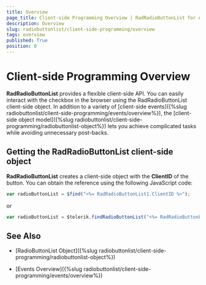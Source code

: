 ```yaml
---
title: Overview
page_title: Client-side Programming Overview | RadRadioButtonList for ASP.NET AJAX Documentation
description: Overview
slug: radiobuttonlist/client-side-programming/overview
tags: overview
published: True
position: 0
---
```


# Client-side Programming Overview

**RadRadioButtonList** provides a flexible client-side API. You can easily interact with the checkbox in the browser using the RadRadioButtonList client-side object. In addition to a variety of [client-side events]({%slug radiobuttonlist/client-side-programming/events/overview%}), the [client-side object model]({%slug radiobuttonlist/client-side-programming/radiobuttonlist-object%}) lets you achieve complicated tasks while avoiding unnecessary post-backs.

## Getting the RadRadioButtonList client-side object

**RadRadioButtonList** creates a client-side object with the **ClientID** of the button. You can obtain the reference using the following JavaScript code:

````JavaScript
var radioButtonList = $find("<%= RadRadioButtonList1.ClientID %>");
````

or

````JavaScript
var radioButtonList = $telerik.findRadioButtonList("<%= RadRadioButtonList1.ClientID %>");
````

## See Also

 * [RadioButtonList Object]({%slug radiobuttonlist/client-side-programming/radiobuttonlist-object%})
 
 * [Events Overview]({%slug radiobuttonlist/client-side-programming/events/overview%})

